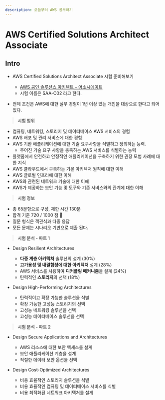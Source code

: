 ```yaml
---
description: 오늘부터 AWS 공부하기
---
```


# AWS Certified Solutions Architect Associate

## Intro

- AWS Certified Solutions Architect Associate 시험 준비해보기
	- [AWS 공인 솔루션스 아키텍트 – 어소시에이트](https://aws.amazon.com/ko/certification/certified-solutions-architect-associate/)
	- 시험 이름은 SAA-C02 라고 한다.

- 전제 조건은 AWS에 대한 실무 경험이 1년 이상 있는 개인을 대상으로 한다고 되어있다.

> **시험 범위**

- 컴퓨팅, 네트워킹, 스토리지 및 데이터베이스 AWS 서비스의 경험
- AWS 배포 및 관리 서비스에 대한 경험
- AWS 기반 애플리케이션에 대한 기술 요구사항을 식별하고 정의하는 능력.
	- 주어진 기술 요구 사항을 충족하는 AWS 서비스를 식별하는 능력
- 플랫폼에서 안전하고 안정적인 애플리케이션을 구축하기 위한 권장 모범 사례에 대한 지식
- AWS 클라우드에서 구축하는 기본 아키텍처 원칙에 대한 이해
- AWS 글로벌 인프라에 대한 이해
- AWS와 관련된 네트워크 기술에 대한 이해
- AWS가 제공하는 보안 기능 및 도구와 기존 서비스와의 관계에 대한 이해

> **시험 정보**

- 총 65문항으로 구성, 제한 시간 130분
- 합격 기준 720 / 1000 점 🥲
- 질문 형식은 객관식과 다중 응답
- 모든 문제는 시나리오 기반으로 제출 된다.

> **시험 분석 - 파트 1**

- Design Resilient Architectures
	- **다중 계층 아키텍처** 솔루션의 설계 (30%)
	- **고가용성 및 내결함성에 대한 아키텍처** 설계 (28%)
	- AWS 서비스를 사용하여 **디커플링 메커니즘**을 설계 (24%)
	- 탄력적인 **스토리지**의 선택 (18%)


- Design High-Performing Architectures
	- 탄력적이고 확장 가능한 솔루션을 식별
	- 확장 가능한 고성능 스토리지의 선택
	- 고성능 네트워킹 솔루션을 선택
	- 고성능 데이터베이스 솔루션을 선택

> **시험 분석 - 파트 2**

- Design Secure Applications and Architectures
	- AWS 리소스에 대한 보안 액세스를 설계
	- 보안 애플리케이션 계층을 설계
	- 적절한 데이터 보안 옵션을 선택

- Design Cost-Optimized Architectures
	- 비용 효율적인 스토리지 솔루션을 식별
	- 비용 효율적인 컴퓨팅 및 데이터베이스 서비스를 식별
	- 비용 최적화된 네트워크 아키텍처를 설계
